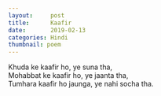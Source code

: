```yaml
---
layout:     post
title:      Kaafir
date:       2019-02-13
categories: Hindi
thumbnail: poem
---
```


Khuda ke kaafir ho, ye suna tha,  
Mohabbat ke kaafir ho, ye jaanta tha,  
Tumhara kaafir ho jaunga, ye nahi socha tha.